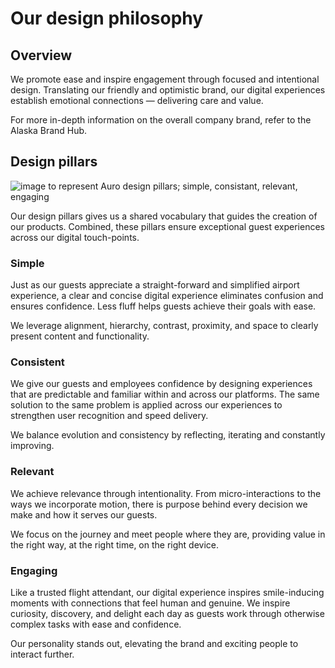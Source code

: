 # Our design philosophy

## Overview

We promote ease and inspire engagement through focused and intentional design. Translating our friendly and optimistic brand, our digital experiences establish emotional connections — delivering care and value.

For more in-depth information on the overall company brand, refer to the Alaska Brand Hub.

## Design pillars

![image to represent Auro design pillars; simple, consistant,  relevant, engaging](/images/content/philosophy/pillars.jpg)

Our design pillars gives us a shared vocabulary that guides the creation of our products. Combined, these pillars ensure exceptional guest experiences across our digital touch-points.

### Simple

Just as our guests appreciate a straight-forward and simplified airport experience, a clear and concise digital experience eliminates confusion and ensures confidence. Less fluff helps guests achieve their goals with ease.

We leverage alignment, hierarchy, contrast, proximity, and space to clearly present content and functionality.

### Consistent
We give our guests and employees confidence by designing experiences that are predictable and familiar within and across our platforms. The same solution to the same problem is applied across our experiences to strengthen user recognition and speed delivery.

We balance evolution and consistency by reflecting, iterating and constantly improving.

### Relevant
We achieve relevance through intentionality. From micro-interactions to the ways we incorporate motion, there is purpose behind every decision we make and how it serves our guests.

We focus on the journey and meet people where they are, providing value in the right way, at the right time, on the right device.

### Engaging
Like a trusted flight attendant, our digital experience inspires smile-inducing moments with connections that feel human and genuine. We inspire curiosity, discovery, and delight each day as guests work through otherwise complex tasks with ease and confidence.

Our personality stands out, elevating the brand and exciting people to interact further.
